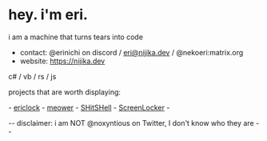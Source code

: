 # hey. i'm eri.

i am a machine that turns tears into code

- contact: @erinichi on discord / eri@nijika.dev / @nekoeri:matrix.org 
- website: https://nijika.dev

c# / vb / rs / js

projects that are worth displaying:

\- [ericlock](https://github.com/Noxyntious/noxyntious.github.io) - [meower](https://github.com/Noxyntious/meower) - [SHitSHell](https://github.com/Noxyntious/SHitSHell) - [ScreenLocker](https://github.com/Noxyntious/ScreenLocker) -

-- disclaimer: i am NOT @noxyntious on Twitter, I don't know who they are --
<!---
Noxyntious/Noxyntious is a ✨ special ✨ repository because its `README.md` (this file) appears on your GitHub profile.
You can click the Preview link to take a look at your changes.
--->

